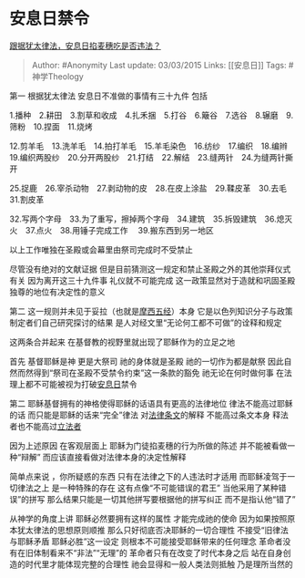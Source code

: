 # 安息日禁令
[跟据犹太律法，安息日掐麦穗吃是否违法？](https://www.zhihu.com/question/28334746/answer/40977196)

> Author: #Anonymity 
Last update: 03/03/2015
Links: [[安息日]]
Tags: #神学Theology 

第一 根据犹太律法 安息日不准做的事情有三十九件 包括

1.播种　2.耕田　3.割草和收成　4.扎禾捆　5.打谷　6.簸谷　7.选谷　8.辗磨　9.筛粉　10.捏面　11.烧烤

12.剪羊毛　13.洗羊毛　14.拍打羊毛　15.羊毛染色　16.纺纱　17.编织　18.编辫　19.编织两股纱　20.分开两股纱　21.打结　22.解结　23.缝两针　24.为缝两针撕开

25.捉鹿　26.宰杀动物　27.剥动物的皮　28.在皮上涂盐　29.鞣皮革　30.去毛　31.割皮革

32.写两个字母　33.为了重写，擦掉两个字母　34.建筑　35.拆毁建筑　36.熄灭火　37.点火　38.用锤子完成工作 　39.搬东西到另一地区

  

以上工作唯独在圣殿或会幕里由祭司完成时不受禁止

  

尽管没有绝对的文献证据 但是目前猜测这一规定和禁止圣殿之外的其他崇拜仪式有关 因为离开这三十九件事 礼仪就不可能完成 这一政策显然对于造就和巩固圣殿独尊的地位有决定性的意义

  

第二 这一规则并未见于妥拉（也就是[摩西五经](https://www.zhihu.com/search?q=%E6%91%A9%E8%A5%BF%E4%BA%94%E7%BB%8F&search_source=Entity&hybrid_search_source=Entity&hybrid_search_extra=%7B%22sourceType%22%3A%22answer%22%2C%22sourceId%22%3A40977196%7D)）本身 它是以色列知识分子与政策制定者们自己研究探讨的结果 是人对经文里“无论何工都不可做”的诠释和规定

  

这两条合并起来 在基督教的视野里就出现了耶稣作为的立足之地

  

首先 基督耶稣是神 更是大祭司 祂的身体就是圣殿 祂的一切作为都是献祭 因此自然而然得到“祭司在圣殿不受禁令约束”这一条款的豁免 祂无论在何时做何事 在法理上都不可能被视为打破[安息日](https://www.zhihu.com/search?q=%E5%AE%89%E6%81%AF%E6%97%A5&search_source=Entity&hybrid_search_source=Entity&hybrid_search_extra=%7B%22sourceType%22%3A%22answer%22%2C%22sourceId%22%3A40977196%7D)禁令

  

第二 耶稣基督拥有的神格使得耶稣的话语具有更高的法律地位 律法不能高过耶稣的话 而只能是耶稣的话来“完全”律法 对[法律条文](https://www.zhihu.com/search?q=%E6%B3%95%E5%BE%8B%E6%9D%A1%E6%96%87&search_source=Entity&hybrid_search_source=Entity&hybrid_search_extra=%7B%22sourceType%22%3A%22answer%22%2C%22sourceId%22%3A40977196%7D)的解释 不能高过条文本身 释法者也不能高过[立法者](https://www.zhihu.com/search?q=%E7%AB%8B%E6%B3%95%E8%80%85&search_source=Entity&hybrid_search_source=Entity&hybrid_search_extra=%7B%22sourceType%22%3A%22answer%22%2C%22sourceId%22%3A40977196%7D)

  

因为上述原因 在客观层面上 耶稣为门徒掐麦穗的行为所做的陈述 并不能被看做一种“辩解” 而应该直接看做对法律本身的决定性解释

简单点来说 ，你所疑惑的东西 只有在法律之下的人违法时才适用 而耶稣凌驾于一切律法之上 是一种特殊的存在 这有点像“不可能错误的君王” 当他采用了某种错误”的拼写 那么结果只能是一切其他拼写要根据他的拼写纠正 而不是指认他“错了”

从神学的角度上讲 耶稣必然要拥有这样的属性 才能完成祂的使命 因为如果按照原本犹太律法的思想原则顺推 那么只好彻底否决耶稣的一切合理性 不接受“旧律法与耶稣矛盾 耶稣必胜”这一设定 则根本不可能接受耶稣带来的任何理念 革命者没有在旧体制看来不“非法”“无理”的 革命者只有在改变了时代本身之后 站在自身创造的时代里才能体现完整的合理性 祂会显得和一般人类法则抵触 乃是理所当然的